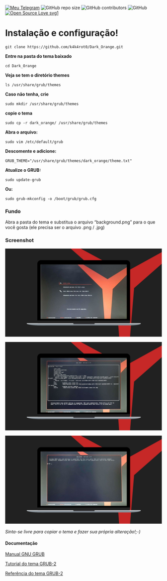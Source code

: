 [![Meu Telegram](https://img.shields.io/badge/Meu-Telegram-red)](https://t.me/k4k4rot0)
![GitHub repo size](https://img.shields.io/github/repo-size/k4k4rot0/Dark_Orange?label=Tamanho)
![GitHub contributors](https://img.shields.io/github/contributors/k4k4rot0/Dark_Orange)
![GitHub](https://img.shields.io/github/license/k4k4rot0/Dark_Orange?label=Licen%C3%A7a)
[![Open Source Love svg1](https://badges.frapsoft.com/os/v1/open-source.svg?v=103)](https://github.com/ellerbrock/open-source-badges/)

# Instalação e configuração! 

```
git clone https://github.com/k4k4rot0/Dark_Orange.git
```

**Entre na pasta do tema baixado**

```
cd Dark_Orange
```

**Veja se tem o diretório themes** 

```
ls /usr/share/grub/themes
```

**Caso não tenha, crie**

```
sudo mkdir /usr/share/grub/themes
```

**copie o tema**

```
sudo cp -r dark_orange/ /usr/share/grub/themes
```

**Abra o arquivo:** 

```
sudo vim /etc/default/grub 
```

**Descomente e adicione:** 

```
GRUB_THEME="/usr/share/grub/themes/dark_orange/theme.txt"
```

**Atualize o GRUB:** 

```
sudo update-grub
```

**Ou:** 

```
sudo grub-mkconfig -o /boot/grub/grub.cfg
```

### Fundo 

Abra a pasta do tema e substitua o arquivo “background.png” para o que você gosta (ele precisa ser o arquivo .png / .jpg) 


### Screenshot 

![screenshot](/imagens/logo-03.png)

![screenshot](/imagens/logo-01.png)

![screenshot](/imagens/logo-02.png)


_Sinta-se livre para copiar o tema e fazer sua própria alteração!;-)_

#### Documentação

[Manual GNU GRUB](https://www.gnu.org/software/grub/manual/grub/grub.html#Boot-Menu)

[Tutorial do tema GRUB-2](http://wiki.rosalab.ru/en/index.php/Grub2_theme_tutorial)

[Referência do tema GRUB-2](http://wiki.rosalab.ru/en/index.php/Grub2_theme_/_reference)

